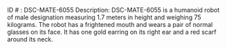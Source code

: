ID # : DSC-MATE-6055
Description: DSC-MATE-6055 is a humanoid robot of male designation measuring 1.7 meters in height and weighing 75 kilograms. The robot has a frightened mouth and wears a pair of normal glasses on its face. It has one gold earring on its right ear and a red scarf around its neck.